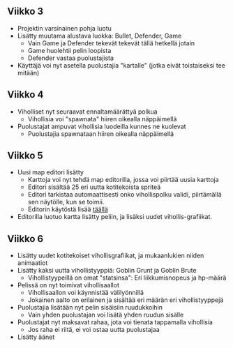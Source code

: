 ## Viikko 3

- Projektin varsinainen pohja luotu
- Lisätty muutama alustava luokka: Bullet, Defender, Game
    - Vain Game ja Defender tekevät tekevät tällä hetkellä jotain
    - Game huolehtii pelin loopista
    - Defender vastaa puolustajista
- Käyttäjä voi nyt asetella puolustajia "kartalle" (jotka eivät toistaiseksi tee mitään)

## Viikko 4

- Viholliset nyt seuraavat ennaltamäärättyä polkua
    - Vihollisia voi "spawnata" hiiren oikealla näppäimellä
- Puolustajat ampuvat vihollisia luodeilla kunnes ne kuolevat
    - Puolustajia spawnataan hiiren oikealla näppäimellä
 
## Viikko 5

- Uusi map editori lisätty
    - Karttoja voi nyt tehdä map editorilla, jossa voi piirtää uusia karttoja
    - Editori sisältää 25 eri uutta kotitekoista spriteä
    - Editori tarkistaa automaattisesti onko vihollispolku validi, piirtämällä sen näytölle, kun se toimii.
    - Editorin käytöstä lisää [täällä]([https://github.com/kuussant/](https://github.com/kuussant/ot-harjoitustyo/blob/main/README.md))
- Editorilla luotuo kartta lisätty peliin, ja lisäksi uudet vihollis-grafiikat.

## Viikko 6
- Lisätty uudet kotitekoiset vihollisgrafiikat, ja mukaanlukien niiden animaatiot
- Lisätty kaksi uutta vihollistyyppiä: Goblin Grunt ja Goblin Brute
    - Vihollistyypeillä on omat "statsinsa": Eri liikkumisnopeus ja hp-määrä
- Pelissä on nyt toimivat vihollisaallot
    - Vihollisaallon voi käynnistää välilyönnillä
    - Jokainen aalto on erilainen ja sisältää eri määrän eri vihollistyyppejä
- Puolustajia lisätään nyt pelin sisäisiin ruudukkoihin
    - Vain yhden puolustajan voi lisätä yhden ruudun sisälle
- Puolustajat nyt maksavat rahaa, jota voi tienata tappamalla vihollisia
    - Jos raha ei riitä, ei voi ostaa uutta puolustajaa
- Lisätty äänet
